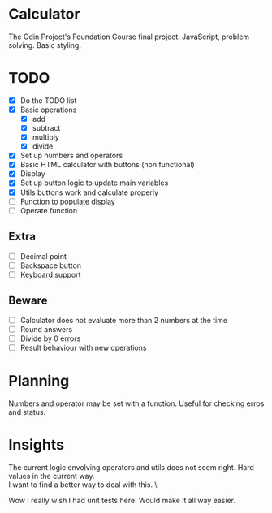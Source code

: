 # Calculator

The Odin Project's Foundation Course final project.
JavaScript, problem solving. Basic styling.

# TODO

- [x] Do the TODO list
- [x] Basic operations
  - [x] add
  - [x] subtract
  - [x] multiply
  - [x] divide
- [x] Set up numbers and operators
- [x] Basic HTML calculator with buttons (non functional)
- [x] Display
- [x] Set up button logic to update main variables
- [x] Utils buttons work and calculate properly
- [ ] Function to populate display
- [ ] Operate function

## Extra

- [ ] Decimal point
- [ ] Backspace button
- [ ] Keyboard support

## Beware

- [ ] Calculator does not evaluate more than 2 numbers at the time
- [ ] Round answers
- [ ] Divide by 0 errors
- [ ] Result behaviour with new operations

# Planning

Numbers and operator may be set with a function. Useful for checking erros and status.

# Insights

The current logic envolving operators and utils does not seem right. Hard values in the current way. \
I want to find a better way to deal with this. \

Wow I really wish I had unit tests here. Would make it all way easier.
